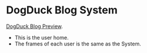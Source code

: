 # DogDuck Blog System
[DogDuck Blog Preview](https://www.dogduck.lol).

- This is the user home.
- The frames of each user is the same as the System.
